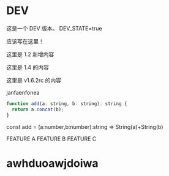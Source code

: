 # DEV

这是一个 DEV 版本。
DEV_STATE=true

应该写在这里！

这里是 1.2 新增内容

这里是 1.4 的内容

这里是 v1.6.2rc 的内容

janfaenfonea

```js
function add(a: string, b: string): string {
  return a.concat(b);
}
```

const add = (a:number,b:number):string => String(a)+String(b)

FEATURE A
FEATURE B
FEATURE C

# awhduoawjdoiwa
